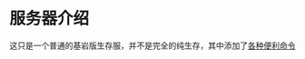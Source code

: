 # 服务器介绍

这只是一个普通的基岩版生存服，并不是完全的纯生存，其中添加了[各种便利命令](https://github.com/xlang1135/LCBDS/blob/main/%E5%B8%B8%E7%94%A8%E6%8C%87%E4%BB%A4.md)


